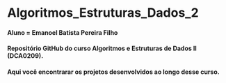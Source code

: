 # Algoritmos_Estruturas_Dados_2
#### Aluno = Emanoel Batista Pereira Filho
#### Repositório GitHub do curso Algoritmos e Estruturas de Dados II (DCA0209).
#### Aqui você encontrarar os projetos desenvolvidos ao longo desse curso.
